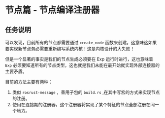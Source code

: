 # 节点篇 - 节点编译注册器

## 任务说明

可以发现，目前所有的节点都需要通过 `create_node` 函数来创建。这意味这如果要实现新节点务必需要重新编写系统内核！这是内核设计的大失败！

但是一个显著的事实是我们的节点生成必须要在 Exp 运行时进行，这也意味着 `Exp` 必须要知道所有的节点类型。这也就是我们未能在最开始就实现外部连接器的主要矛盾。

目前的方法主要有两种：

1. 类似 `rosrust-message` ，善用子包的 `build.rs` ,在其中写宏的方式来实现节点的注册。
2. 使用在连接期的注册器，这个注册器将实现了某个特征的节点全部注册在同一个地方。
